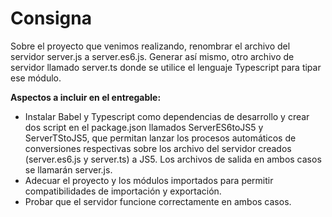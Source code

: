 # **Consigna**

Sobre el proyecto que venimos realizando, renombrar el archivo del servidor server.js a server.es6.js. Generar así mismo, otro archivo de servidor llamado server.ts donde se utilice el lenguaje Typescript para tipar ese módulo.

**Aspectos a incluir en el entregable:**

- Instalar Babel y Typescript como dependencias de desarrollo y crear dos script en el package.json llamados ServerES6toJS5 y ServerTStoJS5, que permitan lanzar los procesos automáticos de conversiones respectivas sobre los archivo del servidor creados (server.es6.js y server.ts) a JS5. Los archivos de salida en ambos casos se llamarán server.js.
- Adecuar el proyecto y los módulos importados para permitir compatibilidades de importación y exportación.
- Probar que el servidor funcione correctamente en ambos casos.
